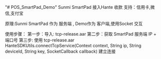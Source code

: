 "# POS_SmartPad_Demo"
Sunmi SmartPad 接入Hante 收款
支持：信用卡,微信,支付宝

原理:Sunmi SmartPad 作为 服务端 , Demo作为 客户端,使用Socket 交互

使用步骤：
   第一步：导入: tcp-release.aar
   第二步：获取 SmartPad 服务端 IP + 端口号
   第三步: 使用 tcp-release.aar
    HanteSDKUtils.connectTcpService(Context context, String ip, String deviceId, String key, SocketCallback callback) 建立连接